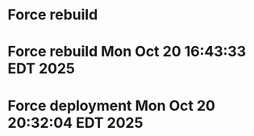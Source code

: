 
# Force rebuild
# Force rebuild Mon Oct 20 16:43:33 EDT 2025
# Force deployment Mon Oct 20 20:32:04 EDT 2025
